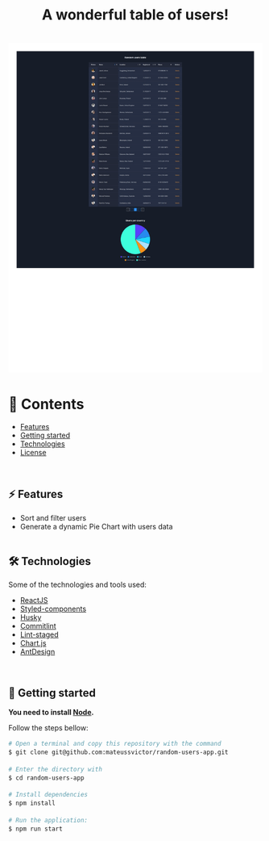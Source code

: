 <h1 align='center'>A wonderful table of users!<h1>

<p align="center">
  <img src="github/app.jpg" alt="Users Table App">
</p>

# :pushpin: Contents

- [Features](#zap-features)
- [Getting started](#runner-getting-started)
- [Technologies](#hammer_and_wrench-technologies)
- [License](#closed_book-license)

<br>

## :zap: Features

- Sort and filter users
- Generate a dynamic Pie Chart with users data
<br><br>


## :hammer_and_wrench: Technologies

Some of the technologies and tools used:

- [ReactJS](https://reactjs.org/)
- [Styled-components](https://styled-components.com/)
- [Husky](https://github.com/typicode/husky)
- [Commitlint](https://github.com/conventional-changelog/commitlint)
- [Lint-staged](https://github.com/okonet/lint-staged)
- [Chart.js](https://www.chartjs.org/)
- [AntDesign](https://ant.design/)
<br>

## :runner: Getting started

**You need to install [Node](https://nodejs.org/en/).**

Follow the steps bellow:

```bash
# Open a terminal and copy this repository with the command
$ git clone git@github.com:mateussvictor/random-users-app.git

# Enter the directory with
$ cd random-users-app

# Install dependencies
$ npm install

# Run the application:
$ npm run start

```
